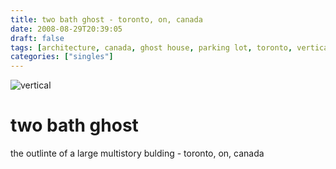 ```yaml
---
title: two bath ghost - toronto, on, canada
date: 2008-08-29T20:39:05
draft: false
tags: [architecture, canada, ghost house, parking lot, toronto, vertical,toronto,on, canada]
categories: ["singles"]
---
```

![vertical](/p/sbr-20080829-3029080827.jpg)
<!--more-->
# two bath ghost
the outlinte of a large multistory bulding - toronto, on, canada
